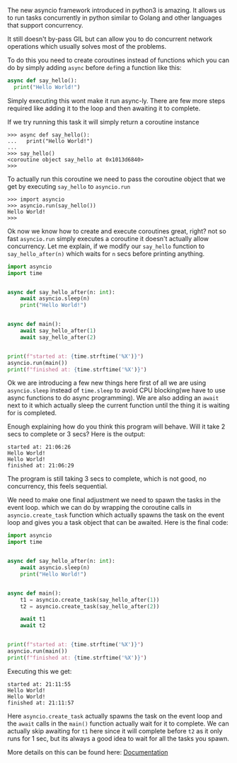 The new asyncio framework introduced in python3 is amazing. It allows us to run tasks concurrently in python similar to Golang and other languages that support
concurrency.

It still doesn't by-pass GIL but can allow you to do concurrent network operations which usually solves most of the problems.

To do this you need to create coroutines instead of functions which you can do by simply adding `async` before `def`ing a function like this:
```python
async def say_hello():
  print("Hello World!")
```

Simply executing this wont make it run async-ly. There are few more steps required like adding it to the loop and then awaiting it to complete.

If we try running this task it will simply return a coroutine instance
```
>>> async def say_hello():
...   print("Hello World!")
...
>>> say_hello()
<coroutine object say_hello at 0x1013d6840>
>>> 
```

To actually run this coroutine we need to pass the coroutine object that we get by executing `say_hello` to `asyncio.run`
```
>>> import asyncio
>>> asyncio.run(say_hello())
Hello World!
>>>
```

Ok now we know how to create and execute coroutines great, right? not so fast `asyncio.run` simply executes a coroutine it doesn't actually allow concurrency.
Let me explain, if we modify our `say_hello` function to `say_hello_after(n)` which waits for `n` secs before printing anything.

```python
import asyncio
import time


async def say_hello_after(n: int):
    await asyncio.sleep(n)
    print("Hello World!")


async def main():
    await say_hello_after(1)
    await say_hello_after(2)


print(f"started at: {time.strftime('%X')}")
asyncio.run(main())
print(f"finished at: {time.strftime('%X')}")
```

Ok we are introducing a few new things here first of all we are using `asyncio.sleep` instead of `time.sleep` to avoid CPU blocking(we have to use async functions
to do async programming). We are also adding an `await` next to it which actually sleep the current function until the thing it is waiting for is completed.

Enough explaining how do you think this program will behave. Will it take 2 secs to complete or 3 secs? Here is the output:

```
started at: 21:06:26
Hello World!
Hello World!
finished at: 21:06:29
```

The program is still taking 3 secs to complete, which is not good, no concurrency, this feels sequential.

We need to make one final adjustment we need to spawn the tasks in the event loop. which we can do by wrapping the coroutine calls in `asyncio.create_task` function
which actually spawns the task on the event loop and gives you a task object that can be awaited. Here is the final code:

```python
import asyncio
import time


async def say_hello_after(n: int):
    await asyncio.sleep(n)
    print("Hello World!")


async def main():
    t1 = asyncio.create_task(say_hello_after(1))
    t2 = asyncio.create_task(say_hello_after(2))

    await t1
    await t2


print(f"started at: {time.strftime('%X')}")
asyncio.run(main())
print(f"finished at: {time.strftime('%X')}")
```
Executing this we get:
```
started at: 21:11:55
Hello World!
Hello World!
finished at: 21:11:57
```

Here `asyncio.create_task` actually spawns the task on the event loop and the `await` calls in the `main()` function actually wait for it to complete.
We can actually skip awaiting for `t1` here since it will complete before `t2` as it only runs for 1 sec, but its always a good idea to wait for all the tasks 
you spawn.

More details on this can be found here: [Documentation](https://docs.python.org/3/library/asyncio.html)

